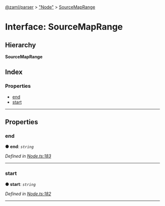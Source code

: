 [@zaml/parser](../README.md) > ["Node"](../modules/_node_.md) > [SourceMapRange](../interfaces/_node_.sourcemaprange.md)

# Interface: SourceMapRange

## Hierarchy

**SourceMapRange**

## Index

### Properties

* [end](_node_.sourcemaprange.md#end)
* [start](_node_.sourcemaprange.md#start)

---

## Properties

<a id="end"></a>

###  end

**● end**: *`string`*

*Defined in [Node.ts:183](https://github.com/nexushubs/zaml-lang/blob/dc16477/packages/zaml-parser/src/Node.ts#L183)*

___
<a id="start"></a>

###  start

**● start**: *`string`*

*Defined in [Node.ts:182](https://github.com/nexushubs/zaml-lang/blob/dc16477/packages/zaml-parser/src/Node.ts#L182)*

___

